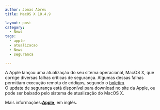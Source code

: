```yaml
---
author: Jonas Abreu
title: MacOS X 10.4.9

layout: post
category:
  - News
tags:
  - apple
  - atualizacao
  - News
  - seguranca

---
```

A Apple lançou uma atualização do seu sitema operacional, MacOS X, que corrige diversas falhas críticas de segurança. Algumas dessas falhas permitiam execução remota de códigos, segundo o [boletim][1].  
O update de segurança está disponível para download no site da Apple, ou pode ser baixado pelo sistema de atualização do MacOS X.

Mais informações:**[Apple][2]**, em inglês. 














 [1]: http://docs.info.apple.com/article.html?artnum=305214
 [2]: http://www.apple.com





